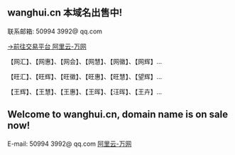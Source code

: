 ## wanghui.cn 本域名出售中!

联系邮箱: 50994 3992@ qq.com 

[->前往交易平台 阿里云-万网](https://wanwang.aliyun.com/nametrade/detail/online.html?spm=5176.8076989.763973.14.6c61109c8RuSOW&domainName=wanghui.cn&orgType=undefined&productType=2&token=check-web-hichina-com:to050tgi9d5khndj0d3ivhvzeehdwvlo)
<p><p>
</p>

</p>
<p>
</p>


【网汇】、【网惠】、【网会】、【网慧】、【网徽】、【网辉】...

【旺汇】、【旺辉】、【旺徽】、【旺惠】、【旺慧】、【望辉】...

【王辉】、【王慧】、【王惠】、【王晖】、【汪晖】、【王卉】...







## Welcome to wanghui.cn, domain name is on sale now!

E-mail: 50994 3992@ qq.com [阿里云-万网](https://wanwang.aliyun.com/nametrade/detail/online.html?spm=5176.8076989.763973.14.6c61109c8RuSOW&domainName=wanghui.cn&orgType=undefined&productType=2&token=check-web-hichina-com:to050tgi9d5khndj0d3ivhvzeehdwvlo)
